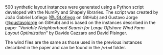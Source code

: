500 synthetic layout instances were generated using a Python script developed with the NumPy and Shapely libraries. The script was created by João Gabriel Lofiego ([@JGLofiego](https://github.com/JGLofiego) on GitHub) and Gustavo Jorge ([@gustavojorge](https://github.com/gustavojorge) on GitHub) and is based on the instances described in the paper _"Variable Neighborhood Search for Large Offshore Wind Farm Layout Optimization"_ by Davide Cazzaro and David Pisinger.

The wind files are the same as those used in the previous instances described in the paper and can be found in the `/wind` folder.